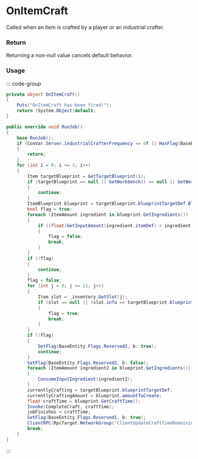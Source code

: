 # OnItemCraft
<Badge type="info" text="Industrial"/><Badge type="danger" text="Carbon Compatible"/><Badge type="warning" text="Oxide Compatible"/>
Called when an item is crafted by a player or an industrial crafter.

### Return
Returning a non-null value cancels default behavior.

### Usage
::: code-group
```csharp [Example]
private object OnItemCraft()
{
	Puts("OnItemCraft has been fired!");
	return (System.Object)default;
}
```
```csharp [Source — Assembly-CSharp @ IndustrialCrafter]
public override void RunJob()
{
	base.RunJob();
	if (ConVar.Server.industrialCrafterFrequency <= 0f || HasFlag(BaseEntity.Flags.Reserved1) || currentlyCrafting != null)
	{
		return;
	}
	for (int i = 0; i <= 3; i++)
	{
		Item targetBlueprint = GetTargetBlueprint(i);
		if (targetBlueprint == null || GetWorkbench() == null || GetWorkbench().Workbenchlevel < targetBlueprint.blueprintTargetDef.Blueprint.GetWorkbenchLevel())
		{
			continue;
		}
		ItemBlueprint blueprint = targetBlueprint.blueprintTargetDef.Blueprint;
		bool flag = true;
		foreach (ItemAmount ingredient in blueprint.GetIngredients())
		{
			if ((float)GetInputAmount(ingredient.itemDef) < ingredient.amount)
			{
				flag = false;
				break;
			}
		}
		if (!flag)
		{
			continue;
		}
		flag = false;
		for (int j = 8; j <= 11; j++)
		{
			Item slot = _inventory.GetSlot(j);
			if (slot == null || (slot.info == targetBlueprint.blueprintTargetDef && slot.amount + blueprint.amountToCreate <= slot.MaxStackable()))
			{
				flag = true;
				break;
			}
		}
		if (!flag)
		{
			SetFlag(BaseEntity.Flags.Reserved2, b: true);
			continue;
		}
		SetFlag(BaseEntity.Flags.Reserved2, b: false);
		foreach (ItemAmount ingredient2 in blueprint.GetIngredients())
		{
			ConsumeInputIngredient(ingredient2);
		}
		currentlyCrafting = targetBlueprint.blueprintTargetDef;
		currentlyCraftingAmount = blueprint.amountToCreate;
		float craftTime = blueprint.GetCraftTime();
		Invoke(CompleteCraft, craftTime);
		jobFinishes = craftTime;
		SetFlag(BaseEntity.Flags.Reserved1, b: true);
		ClientRPC(RpcTarget.NetworkGroup("ClientUpdateCraftTimeRemaining"), (float)jobFinishes, jobFinishes.Duration);
		break;
	}
}

```
:::
